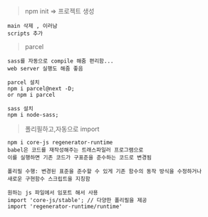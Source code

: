 > npm init => 프로젝트 생성
```
main 삭제 , 이러남
scripts 추가
```
> parcel
```ecmascript 6
sass를 자동으로 compile 해줌 편리함...
web server 실행도 해줌 좋음

parcel 설치
npm i parcel@next -D;
or npm i parcel

sass 설치
npm i node-sass;
```
> 폴리필하고,자동으로 import
```ecmascript 6
npm i core-js regenerator-runtime
babel은 코드를 재작성해주는 트래스파일러 프로그램으로 
이를 실행하면 기존 코드가 구표준을 준수하는 코드로 변경됨

폴리필 수행: 변경된 표준을 준수할 수 있게 기존 함수의 동작 방식을 수정하거나 
새로운 구현함수 스크립트을 지칭함

원하는 js 파일에서 임포트 해서 사용
import 'core-js/stable'; // 다양한 폴리필을 제공
import 'regenerator-runtime/runtime'
```
